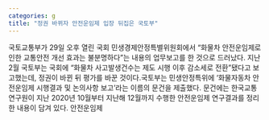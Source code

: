 ```yaml
---
categories: g
title: "정권 바뀌자 안전운임제 입장 뒤집은 국토부"
---
```

국토교통부가 29일 오후 열린 국회 민생경제안정특별위원회에서 “화물차 안전운임제로 인한 교통안전 개선 효과는 불분명하다”는 내용의 업무보고를 한 것으로 드러났다. 지난 2월 국토부는 국회에 “화물차 사고발생건수는 제도 시행 이후 감소세로 전환”됐다고 보고했는데, 정권이 바뀐 뒤 평가를 바꾼 것이다.국토부는 민생안정특위에 ‘화물자동차 안전운임제 시행결과 및 논의사항 보고’라는 이름의 문건을 제출했다. 문건에는 한국교통연구원이 지난 2020년 10월부터 지난해 12월까지 수행한 안전운임제 연구결과를 정리한 내용이 담겨 있다. 안전운임제